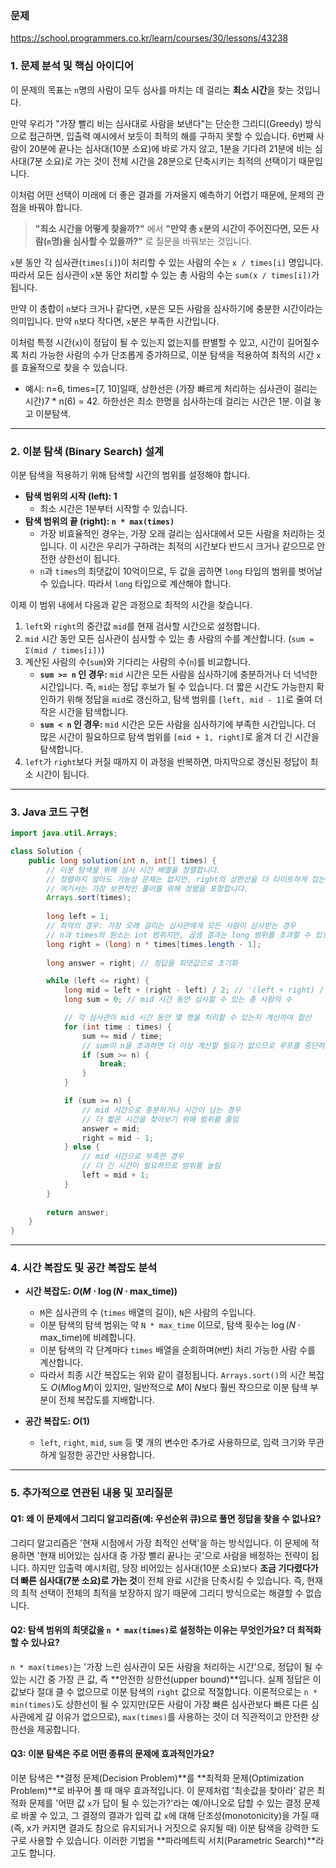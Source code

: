 ### 문제

https://school.programmers.co.kr/learn/courses/30/lessons/43238

### 1\. 문제 분석 및 핵심 아이디어

이 문제의 목표는 `n`명의 사람이 모두 심사를 마치는 데 걸리는 **최소 시간**을 찾는 것입니다.

만약 우리가 "가장 빨리 비는 심사대로 사람을 보낸다"는 단순한 그리디(Greedy) 방식으로 접근하면, 입출력 예시에서 보듯이 최적의 해를 구하지 못할 수 있습니다. 6번째 사람이 20분에 끝나는 심사대(10분 소요)에 바로 가지 않고, 1분을 기다려 21분에 비는 심사대(7분 소요)로 가는 것이 전체 시간을 28분으로 단축시키는 최적의 선택이기 때문입니다.

이처럼 어떤 선택이 미래에 더 좋은 결과를 가져올지 예측하기 어렵기 때문에, 문제의 관점을 바꿔야 합니다.

> **"최소 시간을 어떻게 찾을까?"** 에서 **"만약 총 `x`분의 시간이 주어진다면, 모든 사람(`n`명)을 심사할 수 있을까?"** 로 질문을 바꿔보는 것입니다.

`x`분 동안 각 심사관(`times[i]`)이 처리할 수 있는 사람의 수는 `x / times[i]` 명입니다. 따라서 모든 심사관이 `x`분 동안 처리할 수 있는 총 사람의 수는 `sum(x / times[i])`가 됩니다.

만약 이 총합이 `n`보다 크거나 같다면, `x`분은 모든 사람을 심사하기에 충분한 시간이라는 의미입니다. 만약 `n`보다 작다면, `x`분은 부족한 시간입니다.

이처럼 특정 시간(`x`)이 정답이 될 수 있는지 없는지를 판별할 수 있고, 시간이 길어질수록 처리 가능한 사람의 수가 단조롭게 증가하므로, 이분 탐색을 적용하여 최적의 시간 `x`를 효율적으로 찾을 수 있습니다.

- 예시: n=6, times=[7, 10]일때, 상한선은 (가장 빠르게 처리하는 심사관이 걸리는 시간)7 * n(6) = 42. 하한선은 최소 한명을 심사하는데 걸리는 시간은 1분. 이걸 놓고 이분탐색.

-----

### 2\. 이분 탐색 (Binary Search) 설계

이분 탐색을 적용하기 위해 탐색할 시간의 범위를 설정해야 합니다.

  * **탐색 범위의 시작 (left): 1**
      * 최소 시간은 1분부터 시작할 수 있습니다.
  * **탐색 범위의 끝 (right): `n * max(times)`**
      * 가장 비효율적인 경우는, 가장 오래 걸리는 심사대에서 모든 사람을 처리하는 것입니다. 이 시간은 우리가 구하려는 최적의 시간보다 반드시 크거나 같으므로 안전한 상한선이 됩니다.
      * `n`과 `times`의 최댓값이 10억이므로, 두 값을 곱하면 `long` 타입의 범위를 벗어날 수 있습니다. 따라서 `long` 타입으로 계산해야 합니다.

이제 이 범위 내에서 다음과 같은 과정으로 최적의 시간을 찾습니다.

1.  `left`와 `right`의 중간값 `mid`를 현재 검사할 시간으로 설정합니다.
2.  `mid` 시간 동안 모든 심사관이 심사할 수 있는 총 사람의 수를 계산합니다. (`sum = Σ(mid / times[i])`)
3.  계산된 사람의 수(`sum`)와 기다리는 사람의 수(`n`)를 비교합니다.
      * **`sum >= n` 인 경우:** `mid` 시간은 모든 사람을 심사하기에 충분하거나 더 넉넉한 시간입니다. 즉, `mid`는 정답 후보가 될 수 있습니다. 더 짧은 시간도 가능한지 확인하기 위해 정답을 `mid`로 갱신하고, 탐색 범위를 `[left, mid - 1]`로 줄여 더 작은 시간을 탐색합니다.
      * **`sum < n` 인 경우:** `mid` 시간은 모든 사람을 심사하기에 부족한 시간입니다. 더 많은 시간이 필요하므로 탐색 범위를 `[mid + 1, right]`로 옮겨 더 긴 시간을 탐색합니다.
4.  `left`가 `right`보다 커질 때까지 이 과정을 반복하면, 마지막으로 갱신된 정답이 최소 시간이 됩니다.

-----

### 3\. Java 코드 구현

```java
import java.util.Arrays;

class Solution {
    public long solution(int n, int[] times) {
        // 이분 탐색을 위해 심사 시간 배열을 정렬합니다.
        // 정렬하지 않아도 기능상 문제는 없지만, right의 상한선을 더 타이트하게 잡는 최적화가 가능합니다.
        // 여기서는 가장 보편적인 풀이를 위해 정렬을 포함합니다.
        Arrays.sort(times);
        
        long left = 1;
        // 최악의 경우: 가장 오래 걸리는 심사관에게 모든 사람이 심사받는 경우
        // n과 times의 원소는 int 범위지만, 곱셈 결과는 long 범위를 초과할 수 있으므로 형변환에 주의해야 합니다.
        long right = (long) n * times[times.length - 1]; 
        
        long answer = right; // 정답을 최댓값으로 초기화

        while (left <= right) {
            long mid = left + (right - left) / 2; // '(left + right) / 2' 를 쓰지 않음. 숫자가 너무 크기때문에 오버플로우 방지
            long sum = 0; // mid 시간 동안 심사할 수 있는 총 사람의 수

            // 각 심사관이 mid 시간 동안 몇 명을 처리할 수 있는지 계산하여 합산
            for (int time : times) {
                sum += mid / time;
                // sum이 n을 초과하면 더 이상 계산할 필요가 없으므로 루프를 중단하여 최적화
                if (sum >= n) {
                    break;
                }
            }

            if (sum >= n) {
                // mid 시간으로 충분하거나 시간이 남는 경우
                // 더 짧은 시간을 찾아보기 위해 범위를 줄임
                answer = mid;
                right = mid - 1;
            } else {
                // mid 시간으로 부족한 경우
                // 더 긴 시간이 필요하므로 범위를 늘림
                left = mid + 1;
            }
        }
        
        return answer;
    }
}
```

-----

### 4\. 시간 복잡도 및 공간 복잡도 분석

  * **시간 복잡도: $O(M \cdot \log(N \cdot \text{max\_time}))$**

      * `M`은 심사관의 수 (`times` 배열의 길이), `N`은 사람의 수입니다.
      * 이분 탐색의 탐색 범위는 약 `N * max_time` 이므로, 탐색 횟수는 $\log(N \cdot \text{max\_time})$에 비례합니다.
      * 이분 탐색의 각 단계마다 `times` 배열을 순회하며(`M`번) 처리 가능한 사람 수를 계산합니다.
      * 따라서 최종 시간 복잡도는 위와 같이 결정됩니다. `Arrays.sort()`의 시간 복잡도 $O(M \log M)$이 있지만, 일반적으로 $M$이 $N$보다 훨씬 작으므로 이분 탐색 부분이 전체 복잡도를 지배합니다.

  * **공간 복잡도: $O(1)$**

      * `left`, `right`, `mid`, `sum` 등 몇 개의 변수만 추가로 사용하므로, 입력 크기와 무관하게 일정한 공간만 사용합니다.

-----

### 5\. 추가적으로 연관된 내용 및 꼬리질문

#### Q1: 왜 이 문제에서 그리디 알고리즘(예: 우선순위 큐)으로 풀면 정답을 찾을 수 없나요?

그리디 알고리즘은 '현재 시점에서 가장 최적인 선택'을 하는 방식입니다. 이 문제에 적용하면 '현재 비어있는 심사대 중 가장 빨리 끝나는 곳'으로 사람을 배정하는 전략이 됩니다. 하지만 입출력 예시처럼, 당장 비어있는 심사대(10분 소요)보다 **조금 기다렸다가 더 빠른 심사대(7분 소요)로 가는 것**이 전체 완료 시간을 단축시킬 수 있습니다. 즉, 현재의 최적 선택이 전체의 최적을 보장하지 않기 때문에 그리디 방식으로는 해결할 수 없습니다.

#### Q2: 탐색 범위의 최댓값을 `n * max(times)`로 설정하는 이유는 무엇인가요? 더 최적화할 수 있나요?

`n * max(times)`는 '가장 느린 심사관이 모든 사람을 처리하는 시간'으로, 정답이 될 수 있는 시간 중 가장 큰 값, 즉 \*\*안전한 상한선(upper bound)\*\*입니다. 실제 정답은 이 값보다 절대 클 수 없으므로 이분 탐색의 `right` 값으로 적절합니다. 이론적으로는 `n * min(times)`도 상한선이 될 수 있지만(모든 사람이 가장 빠른 심사관보다 빠른 다른 심사관에게 갈 이유가 없으므로), `max(times)`를 사용하는 것이 더 직관적이고 안전한 상한선을 제공합니다.

#### Q3: 이분 탐색은 주로 어떤 종류의 문제에 효과적인가요?

이분 탐색은 \*\*결정 문제(Decision Problem)\*\*를 \*\*최적화 문제(Optimization Problem)\*\*로 바꾸어 풀 때 매우 효과적입니다. 이 문제처럼 '최솟값을 찾아라' 같은 최적화 문제를 '어떤 값 `x`가 답이 될 수 있는가?'라는 예/아니오로 답할 수 있는 결정 문제로 바꿀 수 있고, 그 결정의 결과가 입력 값 `x`에 대해 단조성(monotonicity)을 가질 때 (즉, x가 커지면 결과도 참으로 유지되거나 거짓으로 유지될 때) 이분 탐색을 강력한 도구로 사용할 수 있습니다. 이러한 기법을 \*\*파라메트릭 서치(Parametric Search)\*\*라고도 합니다.